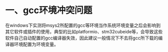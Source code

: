 # 一、gcc环境冲突问题
在windows下实测将msys2所配置的gcc等环境当作系统环境变量之后会影响到其它软件或插件的使用，典型的比如platformio、stm32cubeide等，会导致这些软件自己自动配置的gcc编译器失效，因此建议一般情况下不去将gcc所下载的编译器环境配置为环境变量。